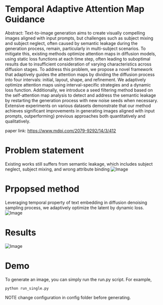 # Temporal Adaptive Attention Map Guidance

Abstract: Text-to-image generation aims to create visually compelling images aligned with input prompts, but challenges such as subject mixing and subject neglect, often caused by semantic leakage during the generation process, remain, particularly in multi-subject scenarios. To mitigate this, existing methods optimize attention maps in diffusion models, using static loss functions at each time step, often leading to suboptimal results due to insufficient consideration of varying characteristics across diffusion stages. To address this problem, we propose a novel framework that adaptively guides the attention maps by dividing the diffusion process into four intervals: initial, layout, shape, and refinement. We adaptively optimize attention maps using interval-specific strategies and a dynamic loss function. Additionally, we introduce a seed filtering method based on the self-attention map analysis to detect and address the semantic leakage by restarting the generation process with new noise seeds when necessary. Extensive experiments on various datasets demonstrate that our method achieves significant improvements in generating images aligned with input prompts, outperforming} previous approaches both quantitatively and qualitatively.

paper link: https://www.mdpi.com/2079-9292/14/3/412
# Problem statement
Existing works still suffers from semantic leakage, which includes subject neglect, subject mixing, and wrong attribute binding
![Image](https://github.com/user-attachments/assets/9cbeedf8-8442-4f33-936d-196326a9240d)
# Prpopsed method
Leveraging temporal property of text embedding in diffusion denoising sampling process, we adaptively optimize the latent by dynamic loss.
![Image](https://github.com/user-attachments/assets/8c04590b-8fd4-4b00-b8b0-aaeba9093be7)

# Results
![Image](https://github.com/user-attachments/assets/a3a8fbee-fb96-42d3-ad58-a531cb55e56d)

# Demo
To generate an image, you can simply run the run.py script. For example,
```
python run_single.py
```
NOTE change configuration in config folder before generating.

